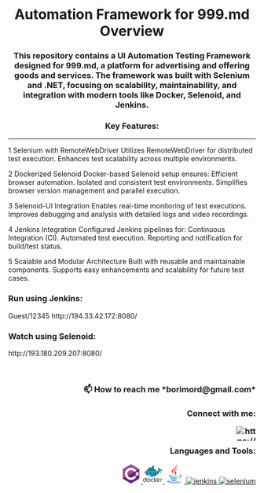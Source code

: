 <h1 align="center">Automation Framework for 999.md Overview</h1>
<h3 align="center">This repository contains a UI Automation Testing Framework designed for 999.md, a platform for advertising and offering goods and services. The framework was built with Selenium and .NET, focusing on scalability, maintainability, and integration with modern tools like Docker, Selenoid, and Jenkins.</h3>

<h3 align="center">Key Features:</h3>
<span>

----------------------------------
</span>

1 Selenium with RemoteWebDriver
Utilizes RemoteWebDriver for distributed test execution.
Enhances test scalability across multiple environments.

2 Dockerized Selenoid
Docker-based Selenoid setup ensures:
Efficient browser automation.
Isolated and consistent test environments.
Simplifies browser version management and parallel execution.

3 Selenoid-UI Integration
Enables real-time monitoring of test executions.
Improves debugging and analysis with detailed logs and video recordings.

4 Jenkins Integration
Configured Jenkins pipelines for:
Continuous Integration (CI).
Automated test execution.
Reporting and notification for build/test status.

5 Scalable and Modular Architecture
Built with reusable and maintainable components.
Supports easy enhancements and scalability for future test cases.

<h3 align="left">Run using Jenkins:</h3>
Guest/12345 http://194.33.42.172:8080/

<h3 align="left">Watch using Selenoid:</h3>
http://193.180.209.207:8080/
<p align="right">&nbsp;</p>

<h3 align="right">
📫 How to reach me *borimord@gmail.com*
</h3>



<h3 align="right">Connect with me:

<a align="right" href="https://www.linkedin.com/in/s-dimitrov/" target="blank"><img align="right" src="https://raw.githubusercontent.com/rahuldkjain/github-profile-readme-generator/master/src/images/icons/Social/linked-in-alt.svg" alt="https://www.linkedin.com/in/s-dimitrov/" height="30" width="40" /></a>
</h3>
<p>&nbsp;&nbsp;&nbsp;&nbsp;&nbsp;&nbsp;&nbsp;</p>
<h3 align="right">Languages and Tools:</h3>
<p align="right"> <a href="https://www.w3schools.com/cs/" target="_blank" rel="noreferrer"> <img src="https://raw.githubusercontent.com/devicons/devicon/master/icons/csharp/csharp-original.svg" alt="csharp" width="40" height="40"/> </a> <a href="https://www.docker.com/" target="_blank" rel="noreferrer"> <img src="https://raw.githubusercontent.com/devicons/devicon/master/icons/docker/docker-original-wordmark.svg" alt="docker" width="40" height="40"/> </a> <a href="https://www.java.com" target="_blank" rel="noreferrer"> <img src="https://raw.githubusercontent.com/devicons/devicon/master/icons/java/java-original.svg" alt="java" width="40" height="40"/> </a> <a href="https://www.jenkins.io" target="_blank" rel="noreferrer"> <img src="https://www.vectorlogo.zone/logos/jenkins/jenkins-icon.svg" alt="jenkins" width="40" height="40"/> </a> <a href="https://www.selenium.dev" target="_blank" rel="noreferrer"> <img src="https://raw.githubusercontent.com/detain/svg-logos/780f25886640cef088af994181646db2f6b1a3f8/svg/selenium-logo.svg" alt="selenium" width="40" height="40"/> </a> </p>

